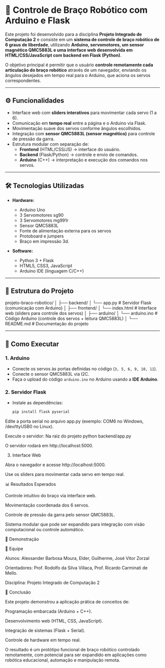 # 🦾 Controle de Braço Robótico com Arduino e Flask

Este projeto foi desenvolvido para a disciplina **Projeto Integrado de Computação 2** e consiste em um **sistema de controle de braço robótico de 6 graus de liberdade**, utilizando **Arduino, servomotores, um sensor magnético QMC5883L e uma interface web desenvolvida em HTML/CSS/JavaScript com backend em Flask (Python)**.  

O objetivo principal é permitir que o usuário **controle remotamente cada articulação do braço robótico** através de um navegador, enviando os ângulos desejados em tempo real para o Arduino, que aciona os servos correspondentes.

---

## ⚙️ Funcionalidades

- Interface web com **sliders interativos** para movimentar cada servo (1 a 6).
- Comunicação em **tempo real** entre a página e o Arduino via Flask.
- Movimentação suave dos servos conforme ângulos escolhidos.
- Integração com **sensor QMC5883L (sensor magnético)** para controle de pressão da garra.
- Estrutura modular com separação de:
  - **Frontend** (HTML/CSS/JS) → interface do usuário.
  - **Backend** (Flask/Python) → controle e envio de comandos.
  - **Arduino** (C++) → interpretação e execução dos comandos nos servos.

---

## 🛠️ Tecnologias Utilizadas

- **Hardware:**
  - Arduino Uno
  - 3 Servomotores sg90
  - 3 Servomotores mg991r
  - Sensor QMC5883L
  - Fonte de alimentação externa para os servos
  - Protoboard e jumpers
  - Braço em impressão 3d.

- **Software:**
  - Python 3 + Flask
  - HTML5, CSS3, JavaScript
  - Arduino IDE (linguagem C/C++)

---

## 📂 Estrutura do Projeto
projeto-braco-robotico/
│
├── backend/
│ └── app.py # Servidor Flask (comunicação com Arduino)
│
├── frontend/
│ └── index.html # Interface web (sliders para controle dos servos)
│
├── arduino/
│ └── arduino.ino # Código Arduino (controle dos servos + leitura QMC5883L)
│
└── README.md # Documentação do projeto


---

## 🚀 Como Executar

### 1. Arduino
- Conecte os servos às portas definidas no código (`3, 5, 6, 9, 10, 11`).
- Conecte o sensor QMC5883L via I2C.
- Faça o upload do código `arduino.ino` no Arduino usando a **IDE Arduino**.

### 2. Servidor Flask
- Instale as dependências:
  ```bash
  pip install flask pyserial
  
Edite a porta serial no arquivo app.py (exemplo: COM6 no Windows, /dev/ttyUSB0 no Linux).

Execute o servidor: Na raiz do projeto
python backend/app.py

O servidor rodará em http://localhost:5000.

3. Interface Web

Abra o navegador e acesse http://localhost:5000.

Use os sliders para movimentar cada servo em tempo real.

📊 Resultados Esperados

Controle intuitivo do braço via interface web.

Movimentação coordenada dos 6 servos.

Controle de pressão da garra pelo sensor QMC5883L.

Sistema modular que pode ser expandido para integração com visão computacional ou controle automático.

📸 Demonstração

👥 Equipe

Alunos: Alexsander Barbosa Moura, Elder, Guilherme, José Vitor Zorzal

Orientadores: Prof. Rodolfo da Silva Villaca, Prof. Ricardo Carminati de Mello.

Disciplina: Projeto Integrado de Computação 2

📌 Conclusão

Este projeto demonstrou a aplicação prática de conceitos de:

Programação embarcada (Arduino + C++).

Desenvolvimento web (HTML, CSS, JavaScript).

Integração de sistemas (Flask + Serial).

Controle de hardware em tempo real.

O resultado é um protótipo funcional de braço robótico controlado remotamente, com potencial para ser expandido em aplicações como robótica educacional, automação e manipulação remota.
